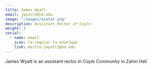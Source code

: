 ```yaml
---
title: James Wyatt
email: jwyatt3@nd.edu
image: "/images/avatar.png"
description: Assistant Rector of Coyle
weight: 3
social:
  - name: email
    icon: fa-regular fa-envelope
    link: mailto:jwyatt3@nd.edu
---
```


James Wyatt is an assistant rector in Coyle Community in Zahm Hall
